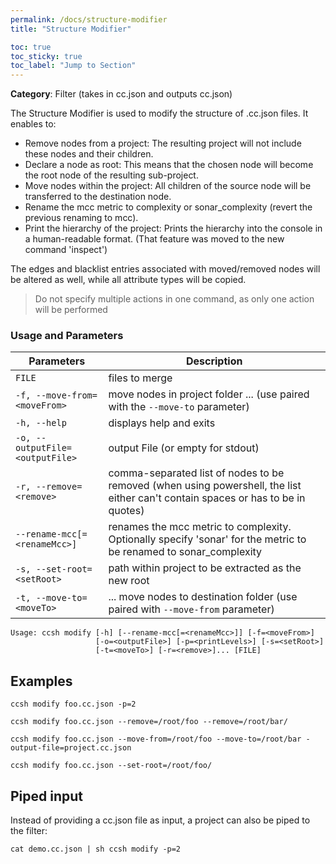 ```yaml
---
permalink: /docs/structure-modifier
title: "Structure Modifier"

toc: true
toc_sticky: true
toc_label: "Jump to Section"
---
```


**Category**: Filter (takes in cc.json and outputs cc.json)

The Structure Modifier is used to modify the structure of .cc.json files. It enables to:

- Remove nodes from a project: The resulting project will not include these nodes and their children.
- Declare a node as root: This means that the chosen node will become the root node of the resulting sub-project.
- Move nodes within the project: All children of the source node will be transferred to the destination node.
- Rename the mcc metric to complexity or sonar_complexity (revert the previous renaming to mcc).
- Print the hierarchy of the project: Prints the hierarchy into the console in a human-readable format. (That feature was moved to the new command 'inspect')

The edges and blacklist entries associated with moved/removed nodes will be altered as well, while all attribute types will be copied.

> Do not specify multiple actions in one command, as only one action will be performed

### Usage and Parameters

| Parameters                         | Description                                                                                                                      |
| ---------------------------------- | -------------------------------------------------------------------------------------------------------------------------------- |
| `FILE`                             | files to merge                                                                                                                   |
| `-f, --move-from=<moveFrom>`       | move nodes in project folder ... (use paired with the `--move-to` parameter)                                                     |
| `-h, --help`                       | displays help and exits                                                                                                          |
| `-o, --outputFile=<outputFile>`    | output File (or empty for stdout)                                                                                                |
| `-r, --remove=<remove>`            | comma-separated list of nodes to be removed (when using powershell, the list either can't contain spaces or has to be in quotes) |
| `--rename-mcc[=<renameMcc>]`       | renames the mcc metric to complexity. Optionally specify 'sonar' for the metric to be renamed to sonar_complexity                |
| `-s, --set-root=<setRoot>`         | path within project to be extracted as the new root                                                                              |
| `-t, --move-to=<moveTo>`           | ... move nodes to destination folder (use paired with `--move-from` parameter)                                                   |

```
Usage: ccsh modify [-h] [--rename-mcc[=<renameMcc>]] [-f=<moveFrom>]
                   [-o=<outputFile>] [-p=<printLevels>] [-s=<setRoot>]
                   [-t=<moveTo>] [-r=<remove>]... [FILE]

```

## Examples

```
ccsh modify foo.cc.json -p=2
```

```
ccsh modify foo.cc.json --remove=/root/foo --remove=/root/bar/
```

```
ccsh modify foo.cc.json --move-from=/root/foo --move-to=/root/bar -output-file=project.cc.json
```

```
ccsh modify foo.cc.json --set-root=/root/foo/
```

## Piped input

Instead of providing a cc.json file as input, a project can also be piped to the filter:

```
cat demo.cc.json | sh ccsh modify -p=2
```
